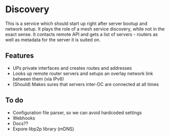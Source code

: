 <!--
https://superuser.com/questions/757782/iptables-append-forward-required-for-routing-between-nic-alias-ips
https://joejulian.name/post/how-to-configure-linux-vxlans-with-multiple-unicast-endpoints/
https://lxadm.com/Unicast_VXLAN:_overlay_network_for_multiple_servers_with_dozens_of_containers#MTU_issue
https://briantsaunders.github.io/posts/2019/05/creating-vxlan-tunnel-in-linux-with-python/
https://baturin.org/docs/iproute2/#ip-link-vxlan
https://backreference.org/2013/07/23/gre-bridging-ipsec-and-nfqueue/ ***
https://superuser.com/questions/1185070/transparent-tunnel-between-interfaces-on-remote-hosts
https://vincent.bernat.ch/en/blog/2017-vxlan-linux#other-considerations
https://vincent.bernat.ch/en/blog/2012-multicast-vxlan
 -->

 # Discovery
 This is a service which should start up right after server bootup and network setup. It plays the role of a mesh service discovery, while not in the exact sense. It contacts remote API and gets a list of servers - routers as well as metadata for the server it is suited on.

 ## Features
 - UPs private interfaces and creates routes and addresses
 - Looks up remote router servers and setups an overlay network link between them (via IPv6)
 - (Should) Makes sures that servers inter-DC are connected at all times

## To do
- Configuration file parser, so we can avoid hardcoded settings
- Webhooks
- Docs??
- Expore libp2p library (mDNS)
